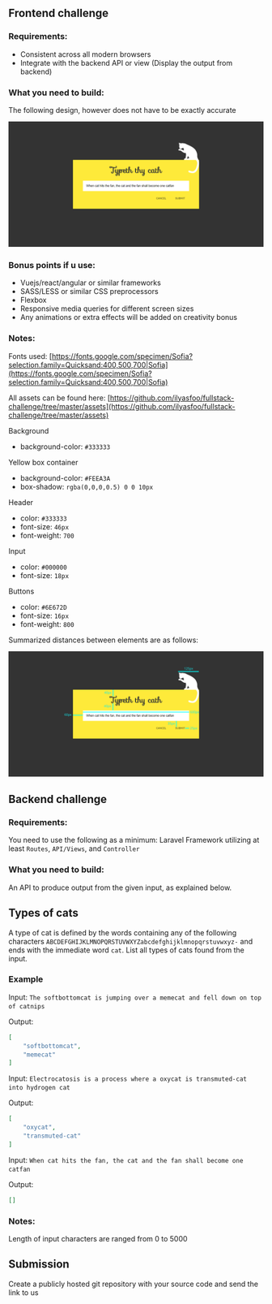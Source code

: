
Frontend challenge
------------

### Requirements:
- Consistent across all modern browsers
- Integrate with the backend API or view (Display the output from backend)

### What you need to build:

The following design, however does not have to be exactly accurate

![Design](https://github.com/ilyasfoo/fullstack-challenge/blob/master/readme-images/result.png "Design")

### Bonus points if u use:
- Vuejs/react/angular or similar frameworks
- SASS/LESS or similar CSS preprocessors
- Flexbox
- Responsive media queries for different screen sizes
- Any animations or extra effects will be added on creativity bonus

### Notes:
Fonts used: [https://fonts.google.com/specimen/Sofia?selection.family=Quicksand:400,500,700|Sofia](https://fonts.google.com/specimen/Sofia?selection.family=Quicksand:400,500,700|Sofia)

All assets can be found here: [https://github.com/ilyasfoo/fullstack-challenge/tree/master/assets](https://github.com/ilyasfoo/fullstack-challenge/tree/master/assets)

Background
- background-color: `#333333`

Yellow box container
- background-color:  `#FEEA3A`
- box-shadow: `rgba(0,0,0,0.5) 0 0 10px`

Header
- color: `#333333`
- font-size: `46px`
- font-weight: `700`

Input
- color: `#000000`
- font-size: `18px`

Buttons
- color: `#6E672D`
- font-size: `16px`
- font-weight: `800`

Summarized distances between elements are as follows:

![Design](https://github.com/ilyasfoo/fullstack-challenge/blob/master/readme-images/sizings.png "Design")


Backend challenge
-------------

### Requirements:
You need to use the following as a minimum: Laravel Framework utilizing at least `Routes`, `API/Views`, and `Controller`

### What you need to build:
An API to produce output from the given input, as explained below.

Types of cats
-------------

A type of cat is defined by the words containing any of the following characters `ABCDEFGHIJKLMNOPQRSTUVWXYZabcdefghijklmnopqrstuvwxyz-` and ends with the immediate word `cat`.
List all types of cats found from the input.

### Example
Input: `The softbottomcat is jumping over a memecat and fell down on top of catnips`

Output:
```json
[
	"softbottomcat",
	"memecat"
]
```

Input: `Electrocatosis is a process where a oxycat is transmuted-cat into hydrogen cat`

Output:
```json
[
	"oxycat",
	"transmuted-cat"
]
```

Input: `When cat hits the fan, the cat and the fan shall become one catfan`

Output:
```json
[]
```

### Notes:
Length of input characters are ranged from 0 to 5000


Submission
-------------
Create a publicly hosted git repository with your source code and send the link to us
